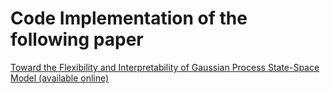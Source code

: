 # Code Implementation of the following paper 

[Toward the Flexibility and Interpretability of Gaussian Process State-Space Model (available online)](https://arxiv.org/abs/2301.08843)
